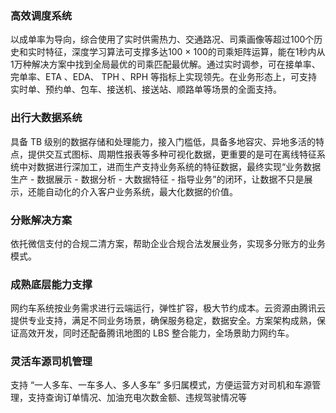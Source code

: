 ### 高效调度系统
以成单率为导向，综合使用了实时供需热力、交通路况、司乘画像等超过100个历史和实时特征，深度学习算法可支撑多达100 × 100的司乘矩阵运算，能在1秒内从1万种解决方案中找到全局最优的司乘匹配最优解。通过实时调参，可在接单率、完单率、ETA 、EDA、 TPH 、RPH 等指标上实现领先。在业务形态上，可支持实时单、预约单、包车、接送机、接送站、顺路单等场景的全面支持。

### 出行大数据系统
具备 TB 级别的数据存储和处理能力，接入门槛低，具备多地容灾、异地多活的特点，提供交互式图标、周期性报表等多种可视化数据，更重要的是可在离线特征系统中对数据进行深加工，进而生产支持业务系统的特征数据，最终实现“业务数据生产 - 数据展示 - 数据分析 - 大数据特征 - 指导业务”的闭环，让数据不只是展示，还能自动化的介入客户业务系统，最大化数据的价值。

### 分账解决方案
依托微信支付的合规二清方案，帮助企业合规合法发展业务，实现多分账方的业务模式。

### 成熟底层能力支撑
网约车系统按业务需求进行云端运行，弹性扩容，极大节约成本。云资源由腾讯云提供专业支持，满足不同业务场景，确保服务稳定，数据安全。方案架构成熟，保证高效开发，同时还配备腾讯地图的 LBS 整合能力，全场景助力网约车。

### 灵活车源司机管理
支持 “一人多车、一车多人、多人多车” 多归属模式，方便运营方对司机和车源管理，支持查询订单情况、加油充电次数金额、违规驾驶情况等
